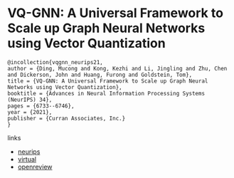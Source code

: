 # VQ-GNN: A Universal Framework to Scale up Graph Neural Networks using Vector Quantization

```
@incollection{vqgnn_neurips21,
author = {Ding, Mucong and Kong, Kezhi and Li, Jingling and Zhu, Chen and Dickerson, John and Huang, Furong and Goldstein, Tom},
title = {VQ-GNN: A Universal Framework to Scale up Graph Neural Networks using Vector Quantization},
booktitle = {Advances in Neural Information Processing Systems (NeurIPS) 34},
pages = {6733--6746},
year = {2021},
publisher = {Curran Associates, Inc.}
}
```

links
- [neurips](https://papers.nips.cc//paper/2021/hash/3569df159ec477451530c4455b2a9e86-Abstract.html)
- [virtual](https://neurips.cc/virtual/2021/poster/26298)
- [openreview](https://openreview.net/forum?id=EO-CQzgcIxd)
